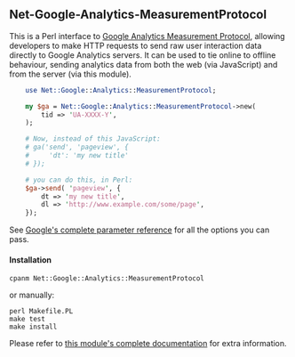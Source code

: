 ## Net-Google-Analytics-MeasurementProtocol ##

This is a Perl interface to [Google Analytics Measurement Protocol](https://developers.google.com/analytics/devguides/collection/protocol/v1/),
allowing developers to make HTTP requests to send raw user interaction data
directly to Google Analytics servers. It can be used to tie online to offline
behaviour, sending analytics data from both the web (via JavaScript) and
from the server (via this module).

```perl
    use Net::Google::Analytics::MeasurementProtocol;

    my $ga = Net::Google::Analytics::MeasurementProtocol->new(
        tid => 'UA-XXXX-Y',
    );

    # Now, instead of this JavaScript:
    # ga('send', 'pageview', {
    #     'dt': 'my new title'
    # });

    # you can do this, in Perl:
    $ga->send( 'pageview', {
        dt => 'my new title',
        dl => 'http://www.example.com/some/page',
    });
```

See [Google's complete parameter reference](https://developers.google.com/analytics/devguides/collection/protocol/v1/parameters) for all the options you can pass.

#### Installation ####

    cpanm Net::Google::Analytics::MeasurementProtocol

or manually:

    perl Makefile.PL
    make test
    make install

Please refer to [this module's complete documentation](https://metacpan.org/pod/Net::Google)
for extra information.



